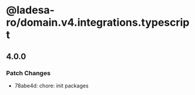 # @ladesa-ro/domain.v4.integrations.typescript

## 4.0.0

### Patch Changes

- 78abe4d: chore: init packages
